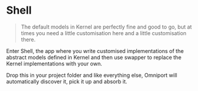 # Shell

> The default models in Kernel are perfectly fine and good to go, but at times you need a little customisation here and a little customisation there.

Enter Shell, the app where you write customised implementations of the abstract models defined in Kernel and then use swapper to replace the Kernel implementations with your own.

Drop this in your project folder and like everything else, Omniport will automatically discover it, pick it up and absorb it.
